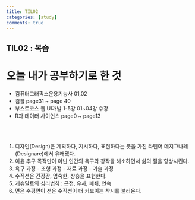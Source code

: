 ```yaml
---
title: TIL02
categories: [study]
comments: true
---
```


## TIL02 : 복습

# 오늘 내가 공부하기로 한 것
- 컴퓨터그래픽스운용기능사 01,02 
- 컴활 page31 ~ page 40
- 부스트코스 웹 UI개발 1-5강 01~04강 수강
- R과 데이터 사이언스 page0 ~ page13

<br><br>

1. 디자인(Design)은 계획하다, 지시하다, 표현하다는 뜻을 가진 라틴어 데지그나레(Designare)에서 유래됐다.<br>
2. 이윤 추구 목적만이 아닌 인간의 욕구와 창작을 해소하면서 삶의 질을 향상시킨다.<br>
3. 욕구 과정 - 조형 과정 - 재료 과정 - 기술 과정<br>
4. 수직선은 긴장감, 엄숙한, 상승을 표현한다.<br>
5. 게슈달트의 심리법칙 : 근접, 유사, 폐쇄, 연속<br>
6. 면은 수평면이 선은 수직선이 더 커보이는 착시를 불러온다.<br>


